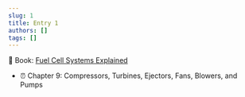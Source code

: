 ```yaml
---
slug: 1
title: Entry 1
authors: []
tags: []
---
```


📕 Book: [Fuel Cell Systems Explained](https://onlinelibrary.wiley.com/doi/book/10.1002/9781118706992)

* ⏰ Chapter 9: Compressors, Turbines, Ejectors, Fans, Blowers, and Pumps 